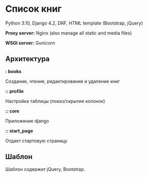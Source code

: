 # Список книг

Python 3.10, Django 4.2, DRF, HTML template (Bootstrap, jQuery)

__Proxy server:__ Nginx (also manage all static and media files)

__WSGI server:__ Gunicorn

## Архитектура
**: books**

Создание, чтение, редактирование и удаление книг

**:: profile**

Настройка таблицы (показ/скрытие колонок)

**:: core**

Приложение django

**:: start_page**

Отдает стартовую страницу

## Шаблон

Шаблон содержит jQuery, Bootstrap.
